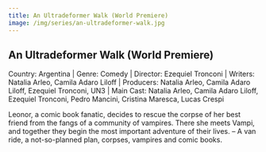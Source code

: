 ```yaml
---
title: An Ultradeformer Walk (World Premiere)
image: /img/series/an-ultradeformer-walk.jpg
---
```


## An Ultradeformer Walk (World Premiere)
Country: Argentina | Genre: Comedy | Director: Ezequiel Tronconi | Writers: Natalia Arleo, Camila Adaro Liloff | Producers: Natalia Arleo, Camila Adaro Liloff, Ezequiel Tronconi, UN3 | Main Cast: Natalia Arleo, Camila Adaro Liloff, Ezequiel Tronconi, Pedro Mancini, Cristina Maresca, Lucas Crespi

Leonor, a comic book fanatic, decides to rescue the corpse of her best friend from the fangs of a community of vampires. There she meets Vampi, and together they begin the most important adventure of their lives. – A van ride, a not-so-planned plan, corpses, vampires and comic books.